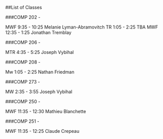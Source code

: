 ##List of Classes

###COMP 202 -

MWF 9:35 - 10:25 Melanie Lyman-Abramovitch
TR 1:05 - 2:25 TBA
MWF 12:35 - 1:25 Jonathan Tremblay

###COMP 206 - 

MTR 4:35 - 5:25 Joseph Vybihal

###COMP 208 - 

Mw 1:05 - 2:25 Nathan Friedman

###COMP 273 - 

MW 2:35 - 3:55 Joseph Vybihal

###COMP 250 - 

MWF 11:35 - 12:30 Mathieu Blanchette

###COMP 251 - 

MWF 11:35 - 12:25 Claude Crepeau
